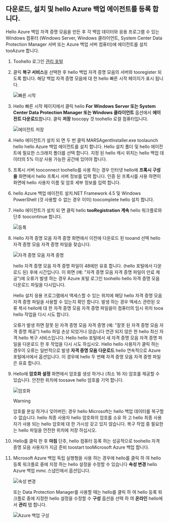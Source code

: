 ## <a name="download-install-and-register-hello-azure-backup-agent"></a>다운로드, 설치 및 hello Azure 백업 에이전트를 등록 합니다.
Hello Azure 백업 자격 증명 모음을 만든 후 각 백업 데이터와 응용 프로그램 수 있는 Windows 컴퓨터 (Windows Server, Windows 클라이언트, System Center Data Protection Manager 서버 또는 Azure 백업 서버 컴퓨터)에 에이전트를 설치 tooAzure 합니다.

1. Toohello 로그인 [관리 포털](https://manage.windowsazure.com/)
2. 클릭 **복구 서비스**을 선택한 후 hello 백업 자격 증명 모음의 서버와 tooregister 되도록 합니다. 해당 백업 자격 증명 모음에 대 한 hello 빠른 시작 페이지가 표시 됩니다.
   
    ![빠른 시작](./media/backup-install-agent/quickstart.png)
3. Hello 빠른 시작 페이지에서 클릭 hello **For Windows Server 또는 System Center Data Protection Manager 또는 Windows 클라이언트** 옵션에서 **에이전트 다운로드**합니다. 클릭 **저장** toocopy 것 toohello 로컬 컴퓨터입니다.
   
    ![에이전트 저장](./media/backup-install-agent/agent.png)
4. Hello 에이전트가 설치 되 면 두 번 클릭 MARSAgentInstaller.exe toolaunch hello hello Azure 백업 에이전트를 설치 합니다. Hello 설치 폴더 및 hello 에이전트에 필요한 스크래치 폴더를 선택 합니다. 지정 된 hello 캐시 위치는 hello 백업 데이터의 5% 이상 사용 가능한 공간에 있어야 합니다.
5. 프록시 서버 tooconnect toohello를 사용 하는 경우 인터넷 hello에 **프록시 구성을** 화면에서 hello 프록시 서버 정보를 입력 합니다. 인증 된 프록시를 사용 하면이 화면에 hello 사용자 이름 및 암호 세부 정보를 입력 합니다.
6. hello Azure 백업 에이전트 설치.NET Framework 4.5 및 Windows PowerShell (것 사용할 수 없는 경우 이미) toocomplete hello 설치 합니다.
7. Hello 에이전트가 설치 되 면 클릭 hello **tooRegistration 계속** hello 워크플로와 단추 toocontinue 합니다.
   
   ![등록](./media/backup-install-agent/register.png)
8. Hello 자격 증명 모음 자격 증명 화면에서 이전에 다운로드 된 tooand 선택 hello 자격 증명 모음 자격 증명 파일을 찾습니다.
   
    ![자격 증명 모음 자격 증명](./media/backup-install-agent/vc.png)
   
    hello 자격 증명 모음 자격 증명 파일이 48에만 유효 합니다. (hello 포털에서 다운로드 된) 후에 시간입니다. 이 화면 (예: "자격 증명 모음 자격 증명 파일이 만료 제공")에 오류가 발생 하는 경우 Azure 포털 로그인 toohello hello 자격 증명 모음 다운로드 파일을 다시입니다.
   
    Hello 설치 응용 프로그램에서 액세스할 수 있는 위치에 해당 hello 자격 증명 모음 자격 증명 파일을 사용할 수 있는지 확인 합니다. 발생 하는 경우 액세스 관련된 오류 복사 hello에 대 한 자격 증명 모음 자격 증명 파일을이 컴퓨터의 임시 위치 tooa hello 작업을 다시 시도 합니다.
   
    오류가 발생 하면 잘못 된 자격 증명 모음 자격 증명 (예: "잘못 된 자격 증명 모음 자격 증명 제공") hello 파일 손상 되었거나 않습니다 연관 되지 않은 한 hello 최신 자격 hello 복구 서비스입니다. Hello hello 포털에서 새 자격 증명 모음 자격 증명 파일을 다운로드 한 후 작업을 다시 시도 하십시오. Hello hello 사용자가 클릭 하는 경우이 오류는 일반적으로 발생 **자격 증명 모음 다운로드** hello 연속적으로 Azure 포털에서에서 옵션입니다. 이 경우에 hello 두 번째 자격 증명 모음 자격 증명 파일은 유효 합니다.
9. Hello에 **암호화 설정** 화면에서 암호를 생성 하거나 (최소 16 자) 암호를 제공할 수 있습니다. 안전한 위치에 toosave hello 암호를 기억 합니다.
   
    ![암호화](./media/backup-install-agent/encryption.png)
   
   > [!WARNING]
   > 암호를 분실 하거나 잊어버린; 경우 hello Microsoft는 hello 백업 데이터를 복구할 수 없습니다. hello 최종 사용자 hello 암호화의 암호를 소유 하 고 hello 최종 사용자가 사용 되는 hello 암호에 대 한 가시성 갖고 있지 않습니다. 복구 작업 중 필요한는 hello 파일을 안전한 위치에 저장 하십시오.
   > 
   > 
10. Hello를 클릭 한 후 **마침** 단추, hello 컴퓨터 등록 하는 성공적으로 toohello 자격 증명 모음 사용자가 지금 준비 toostart tooMicrosoft Azure 백업 합니다.
11. Microsoft Azure 백업 독립 실행형을 사용 하는 경우에 hello를 클릭 하 여 hello 등록 워크플로 중에 지정 하는 hello 설정을 수정할 수 있습니다 **속성 변경** hello Azure 백업 mmc 스냅인에서 옵션입니다.
    
    ![속성 변경](./media/backup-install-agent/change.png)
    
    또는 Data Protection Manager를 사용할 때는 hello를 클릭 하 여 hello 등록 워크플로 중에 지정한 hello 설정을 수정할 수 **구성** 옵션을 선택 하 여 **온라인** hello에서 **관리** 탭 합니다.
    
    ![Azure 백업 구성](./media/backup-install-agent/configure.png)

